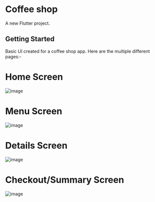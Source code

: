 # Coffee shop

A new Flutter project.

## Getting Started

Basic UI created for a coffee shop app.
Here are the multiple different pages:-
# Home Screen
![image](https://github.com/aahlaad26/Coffee-shop-ui/assets/57854063/99bd4f19-4220-4cdc-8fdc-46f9c08576d3)
# Menu Screen
![image](https://github.com/aahlaad26/Coffee-shop-ui/assets/57854063/f32f36e7-4212-40b2-b389-c97adf6fa3f6)
# Details Screen
![image](https://github.com/aahlaad26/Coffee-shop-ui/assets/57854063/03c0c568-c6c2-48a9-850f-fa3fe46719d9)
# Checkout/Summary Screen
![image](https://github.com/aahlaad26/Coffee-shop-ui/assets/57854063/ecd8e57c-a760-4ba2-af28-92d2601aaeb8)
